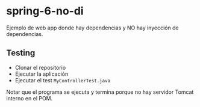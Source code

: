# spring-6-no-di

Ejemplo de web app donde hay dependencias y NO hay inyección de dependencias.

## Testing

- Clonar el repositorio
- Ejecutar la aplicación
- Ejecutar el test `MyControllerTest.java`

Notar que el programa se ejecuta y termina porque no hay servidor Tomcat interno en el POM.
